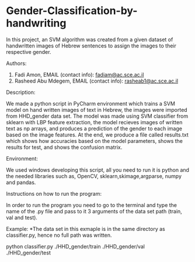 # Gender-Classification-by-handwriting
In this project, an SVM algorithm was created from a given dataset of handwritten images of Hebrew sentences to assign the images to their respective gender.

Authors:

1) Fadi Amon, EMAIL (contact info): fadiam@ac.sce.ac.il
2) Rasheed Abu Mdegem, EMAIL (contact info): rasheab1@ac.sce.ac.il

Description:

We made a python script in PyCharm environment which trains a SVM model on hand written images of text in Hebrew, the images were imported from HHD_gender data set.
The model was made using SVM classifier from sklearn with LBP feature extraction, the model recieves images of written text as np arrays,
and produces a prediction of the gender to each image based on the image features.
At the end, we produce a file called results.txt which shows how accuracies based on the model parameters, 
shows the results for test, and shows the confusion matrix.

Environment:

We used windows developing this script, all you need to run it is python and the needed libraries such as, OpenCV, sklearn,skimage,argparse, numpy and pandas.


Instructions on how to run the program:

In order to run the program you need to go to the terminal and type the name of the .py file and pass to it 3 arguments of the data set path (train, val and test).


Example:
*The data set in this exmaple is in the same directory as classifier.py, hence no full path was written.

python classifier.py ./HHD_gender/train ./HHD_gender/val ./HHD_gender/test   
